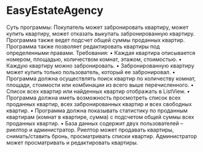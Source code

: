 # EasyEstateAgency
Суть программы: Покупатель может забронировать квартиру, может купить квартиру, может отказать выкупать забронированную квартиру. Программа также ведет подсчет общей суммы проданных квартир. Программа также позволяет редактировать квартиры под определенными правами.
Требования: 
•	Каждая квартира описывается номером, площадью, количеством комнат, этажом, стоимостью.
•	Каждую квартиру можно забронировать.
•	Забронированную квартиру может купить только пользователь, который ее забронировал.
•	Программа должна осуществлять поиск квартир по количеству комнат, площади, стоимости или комбинации из всего выше перечисленного.
•	Список всех квартир или найденных квартир отображать в ListView.
•	Программа должна иметь возможность просмотреть список всех проданных квартир, всех забронированных квартир и всех свободных квартир.
•	Программа должна показывать статистику по проданным квартирам (комнат в квартире, сумма) с подсчетом общей суммы всех проданных квартир.
•	База данных содержит двух пользователей – риелтор и администратор. Риелтор может продавать квартиры, снимать/ставить бронь, просматривать списки квартир. Администратор может просматривать и редактировать квартиры.
